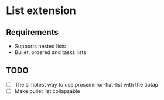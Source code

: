 # List extension

## Requirements

- Supports nested lists
- Bullet, ordered and tasks lists

## TODO

- [ ] The simplest way to use prosemirror-flat-list with the tiptap
- [ ] Make bullet list collapsable
